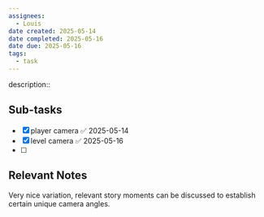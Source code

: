 ```yaml
---
assignees:
  - Louis
date created: 2025-05-14
date completed: 2025-05-16
date due: 2025-05-16
tags:
  - task
---
```


description::<br>

## Sub-tasks

 - [x] player camera ✅ 2025-05-14
 - [x] level camera ✅ 2025-05-16
 - [ ] 

## Relevant Notes

Very nice variation, relevant story moments can be discussed to establish certain unique camera angles.